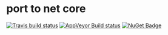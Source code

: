 # port to net core


[![Travis build status](https://travis-ci.org/lust4life/aliyun-log-csharp-sdk.png)](https://travis-ci.org/lust4life/aliyun-log-csharp-sdk)
[![AppVeyor Build status](https://ci.appveyor.com/api/projects/status/qm5qagiwemhesfnp?svg=true)](https://ci.appveyor.com/project/lust4life/aliyun-log-csharp-sdk)
[![NuGet Badge](https://buildstats.info/nuget/aliyun-log-csharp-sdk)](https://www.nuget.org/packages/aliyun-log-csharp-sdk)

